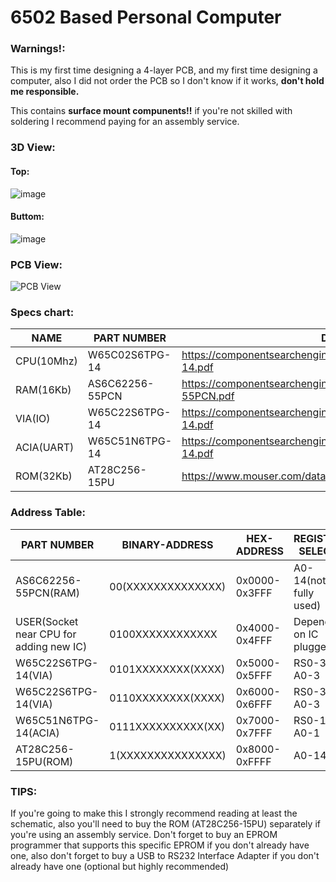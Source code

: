 # 6502 Based Personal Computer
### Warnings!:
This is my first time designing a 4-layer PCB, and my first time designing a computer,
also I did not order the PCB so I don't know if it works, **don't hold me responsible.**

This contains **surface mount compunents!!** if you're not skilled with soldering I recommend paying for an assembly service.
### 3D View:
#### Top:
![image](https://github.com/ChromiumOS-Guy/6502PC/assets/57168079/5d7afb78-80ee-49bc-b181-38e8a260d32d)
#### Buttom:
![image](https://github.com/ChromiumOS-Guy/6502PC/assets/57168079/cc954a61-e98a-4b84-ae67-ba8786aa9903)
### PCB View:
![PCB View](https://github.com/ChromiumOS-Guy/6502PC/assets/57168079/0bbcff7c-d17d-4600-86cc-6bbc89bb51d9)

### Specs chart:
NAME | PART NUMBER | Datasheet
------------- | ------------- | -------------
CPU(10Mhz) | W65C02S6TPG-14 | https://componentsearchengine.com/Datasheets/1/W65C02S6TPG-14.pdf
RAM(16Kb) | AS6C62256-55PCN | https://componentsearchengine.com/Datasheets/1/AS6C62256-55PCN.pdf
VIA(IO) | W65C22S6TPG-14 | https://componentsearchengine.com/Datasheets/1/W65C22S6TPG-14.pdf
ACIA(UART) | W65C51N6TPG-14 | https://componentsearchengine.com/Datasheets/1/W65C51N6TPG-14.pdf
ROM(32Kb) | AT28C256-15PU | https://www.mouser.com/datasheet/2/268/doc0006-1108095.pdf
### Address Table:
PART NUMBER | BINARY-ADDRESS | HEX-ADDRESS | REGISTER SELECT
------------- | ------------- | ------------- | -------------
AS6C62256-55PCN(RAM) | 00(XXXXXXXXXXXXXX) | 0x0000-0x3FFF | A0-14(not fully used)
USER(Socket near CPU for adding new IC) | 0100XXXXXXXXXXXX | 0x4000-0x4FFF | Depends on IC plugged.
W65C22S6TPG-14(VIA) | 0101XXXXXXXX(XXXX) | 0x5000-0x5FFF | RS0-3 = A0-3
W65C22S6TPG-14(VIA) | 0110XXXXXXXX(XXXX) | 0x6000-0x6FFF | RS0-3 = A0-3
W65C51N6TPG-14(ACIA) | 0111XXXXXXXXXX(XX) | 0x7000-0x7FFF | RS0-1 = A0-1
AT28C256-15PU(ROM) | 1(XXXXXXXXXXXXXXX) | 0x8000-0xFFFF | A0-14
### TIPS:
If you're going to make this I strongly recommend reading at least the schematic,
also you'll need to buy the ROM (AT28C256-15PU) separately if you're using an assembly service.
Don't forget to buy an EPROM programmer that supports this specific EPROM if you don't already have one,
also don't forget to buy a USB to RS232 Interface Adapter if you don't already have one (optional but highly recommended)

